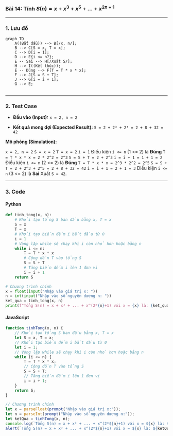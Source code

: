 ### Bài 14: Tính $S(n) = x + x^3 + x^5 + \ldots + x^{2n+1}$

---

### **1. Lưu đồ**

```mermaid
graph TD
    A((Bắt đầu)) --> B[/x, n/];
    B --> C[S = x, T = x];
    C --> D[i = 1];
    D --> E{i <= n?};
    E -- Sai --> H[/Xuất S/];
    H --> I((Kết thúc));
    E -- Đúng --> F[T = T * x * x];
    F --> J[S = S + T];
    J --> G[i = i + 1];
    G --> E;
    
```

---

### **2. Test Case**

- **Đầu vào (Input):** `x = 2, n = 2`

- **Kết quả mong đợi (Expected Result):** `S = 2 + 2³ + 2⁵ = 2 + 8 + 32 = 42`


**Mô phỏng (Simulation):**

`x = 2, n = 2`
`S = x = 2`
`T = x = 2`
`i = 1`
Điều kiện `i <= n` (1 <= 2) là **Đúng**
	`T = T * x * x = 2 * 2^2 = 2^3`
    `S = S + T = 2 + 2^3`
    `i = i + 1 = 1 + 1 = 2`
Điều kiện `i <= n` (2 <= 2) là **Đúng**
	`T = T * x * x = 2^3 * 2^2 = 2^5`
    `S = S + T = 2 + 2^3 + 2^5 = 2 + 8 + 32 = 42`
    `i = i + 1 = 2 + 1 = 3`
Điều kiện `i <= n` (3 <= 2) là **Sai**
Xuất `S = 42`.

---

### **3. Code**

#### **Python**

```python
def tinh_tong(x, n):
    # Khởi tạo tổng S ban đầu bằng x, T = x
    S = x
    T = x
    # Khởi tạo biến đếm i bắt đầu từ 0
    i = 1
    # Vòng lặp while sẽ chạy khi i còn nhỏ hơn hoặc bằng n
    while i <= n:
	    T = T * x * x
        # Cộng dồn T vào tổng S
        S = S + T
        # Tăng biến đếm i lên 1 đơn vị
        i = i + 1
    return S

# Chương trình chính
x = float(input("Nhập vào giá trị x: "))
n = int(input("Nhập vào số nguyên dương n: "))
ket_qua = tinh_tong(x, n)
print(f"Tổng S(n) = x + x³ + ... + x^(2*{n}+1) với x = {x} là: {ket_qua}")
```

#### **JavaScript**

```javascript
function tinhTong(x, n) {
    // Khởi tạo tổng S ban đầu bằng x, T = x
    let S = x, T = x;
    // Khởi tạo biến đếm i bắt đầu từ 0
    let i = 1;
    // Vòng lặp while sẽ chạy khi i còn nhỏ hơn hoặc bằng n
    while (i <= n) {
	    T = T * x * x;
        // Cộng dồn T vào tổng S
        S = S + T;
        // Tăng biến đếm i lên 1 đơn vị
        i = i + 1;
    }
    return S;
}

// Chương trình chính
let x = parseFloat(prompt("Nhập vào giá trị x:"));
let n = parseInt(prompt("Nhập vào số nguyên dương n:"));
let ketQua = tinhTong(x, n);
console.log(`Tổng S(n) = x + x³ + ... + x^(2*${n}+1) với x = ${x} là: ${ketQua}`);
alert(`Tổng S(n) = x + x³ + ... + x^(2*${n}+1) với x = ${x} là: ${ketQua}`);
```